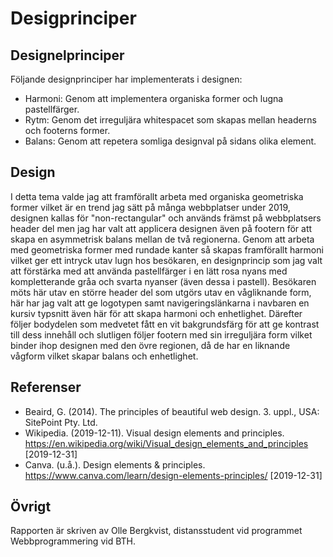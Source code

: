 ---
---

# Desigprinciper

## Designelprinciper

Följande designprinciper har implementerats i designen:

-   Harmoni: Genom att implementera organiska former och lugna pastellfärger.
-   Rytm: Genom det irreguljära whitespacet som skapas mellan headerns och footerns former.
-   Balans: Genom att repetera somliga designval på sidans olika element.

## Design

I detta tema valde jag att framförallt arbeta med organiska geometriska former vilket är en trend jag sätt på många webbplatser under 2019,
designen kallas för "non-rectangular" och används främst på webbplatsers header del men jag har valt att applicera designen även på footern för att skapa en asymmetrisk balans mellan de två regionerna. Genom att arbeta med geometriska former med rundade kanter så skapas framförallt harmoni vilket ger ett intryck utav lugn hos besökaren, en designprincip som jag valt att förstärka med att använda pastellfärger i en lätt rosa nyans med kompletterande gråa och svarta nyanser (även dessa i pastell). Besökaren möts här utav en större header del som utgörs utav en vågliknande form, här har jag valt att ge logotypen samt navigeringslänkarna i navbaren en kursiv typsnitt även här för att skapa harmoni och enhetlighet. Därefter följer bodydelen som medvetet fått en vit bakgrundsfärg för att ge kontrast till dess innehåll och slutligen följer footern med sin irreguljära form vilket binder ihop designen med den övre regionen, då de har en liknande vågform vilket skapar balans och enhetlighet.

## Referenser

-   Beaird, G. (2014). The principles of beautiful web design. 3. uppl., USA: SitePoint Pty. Ltd.
-   Wikipedia. (2019-12-11). Visual design elements and principles. https://en.wikipedia.org/wiki/Visual_design_elements_and_principles [2019-12-31]
-   Canva. (u.å.). Design elements & principles. https://www.canva.com/learn/design-elements-principles/ [2019-12-31]

## Övrigt

Rapporten är skriven av Olle Bergkvist, distansstudent vid programmet Webbprogrammering vid BTH.
